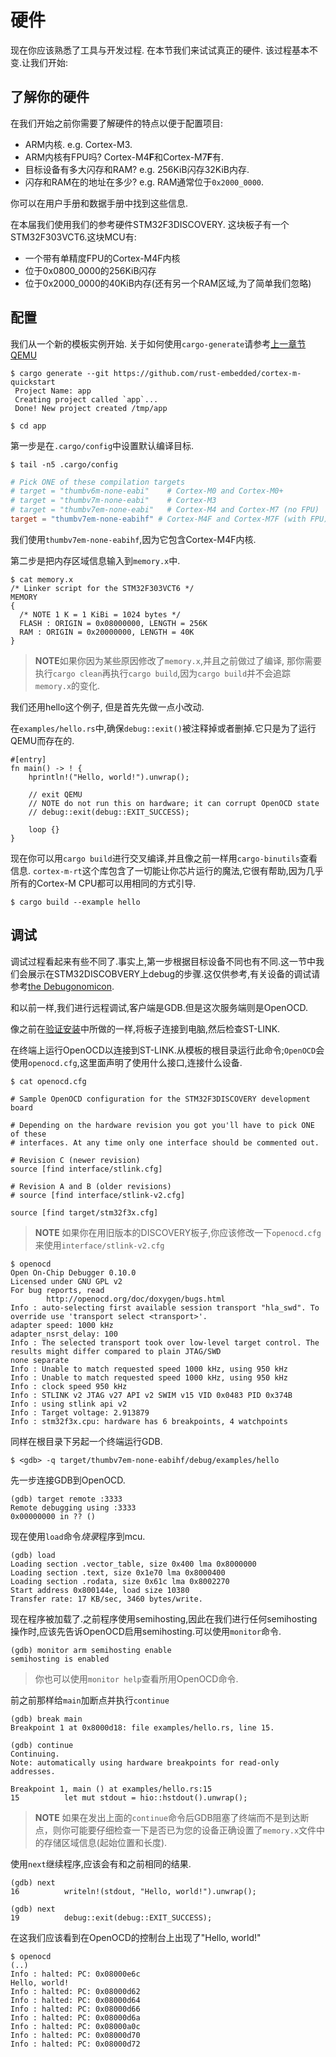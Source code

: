 # 硬件

现在你应该熟悉了工具与开发过程.
在本节我们来试试真正的硬件.
该过程基本不变.让我们开始:

## 了解你的硬件

在我们开始之前你需要了解硬件的特点以便于配置项目:

- ARM内核. e.g. Cortex-M3.
- ARM内核有FPU吗? Cortex-M4**F**和Cortex-M7**F**有.
- 目标设备有多大闪存和RAM? e.g. 256KiB闪存32KiB内存.
- 闪存和RAM在的地址在多少? e.g. RAM通常位于`0x2000_0000`.

你可以在用户手册和数据手册中找到这些信息.

在本届我们使用我们的参考硬件STM32F3DISCOVERY.
这块板子有一个STM32F303VCT6.这块MCU有:

- 一个带有单精度FPU的Cortex-M4F内核
- 位于0x0800_0000的256KiB闪存
- 位于0x2000_0000的40KiB内存(还有另一个RAM区域,为了简单我们忽略)

## 配置

我们从一个新的模板实例开始.
关于如何使用`cargo-generate`请参考[上一章节QEMU]

[上一章节QEMU]: qemu.md

``` console
$ cargo generate --git https://github.com/rust-embedded/cortex-m-quickstart
 Project Name: app
 Creating project called `app`...
 Done! New project created /tmp/app

$ cd app
```

第一步是在`.cargo/config`中设置默认编译目标.

``` console
$ tail -n5 .cargo/config
```

``` toml
# Pick ONE of these compilation targets
# target = "thumbv6m-none-eabi"    # Cortex-M0 and Cortex-M0+
# target = "thumbv7m-none-eabi"    # Cortex-M3
# target = "thumbv7em-none-eabi"   # Cortex-M4 and Cortex-M7 (no FPU)
target = "thumbv7em-none-eabihf" # Cortex-M4F and Cortex-M7F (with FPU)
```

我们使用`thumbv7em-none-eabihf`,因为它包含Cortex-M4F内核.

第二步是把内存区域信息输入到`memory.x`中.

``` console
$ cat memory.x
/* Linker script for the STM32F303VCT6 */
MEMORY
{
  /* NOTE 1 K = 1 KiBi = 1024 bytes */
  FLASH : ORIGIN = 0x08000000, LENGTH = 256K
  RAM : ORIGIN = 0x20000000, LENGTH = 40K
}
```

> **NOTE**如果你因为某些原因修改了`memory.x`,并且之前做过了编译,
> 那你需要执行`cargo clean`再执行`cargo build`,因为`cargo build`并不会追踪`memory.x`的变化.

我们还用hello这个例子, 但是首先先做一点小改动.

在`examples/hello.rs`中,确保`debug::exit()`被注释掉或者删掉.它只是为了运行QEMU而存在的.

```rust,ignore
#[entry]
fn main() -> ! {
    hprintln!("Hello, world!").unwrap();

    // exit QEMU
    // NOTE do not run this on hardware; it can corrupt OpenOCD state
    // debug::exit(debug::EXIT_SUCCESS);

    loop {}
}
```

现在你可以用`cargo build`进行交叉编译,并且像之前一样用`cargo-binutils`查看信息.
`cortex-m-rt`这个库包含了一切能让你芯片运行的魔法,它很有帮助,因为几乎所有的Cortex-M CPU都可以用相同的方式引导.

``` console
$ cargo build --example hello
```

## 调试

调试过程看起来有些不同了.事实上,第一步根据目标设备不同也有不同.这一节中我们会展示在STM32DISCOBVERY上debug的步骤.这仅供参考,有关设备的调试请参考[the Debugonomicon](https://github.com/rust-embedded/debugonomicon).

和以前一样,我们进行远程调试,客户端是GDB.但是这次服务端则是OpenOCD.

像之前在[验证安装]中所做的一样,将板子连接到电脑,然后检查ST-LINK.

[验证安装]: ../intro/install/verify.md

在终端上运行OpenOCD以连接到ST-LINK.从模板的根目录运行此命令;`OpenOCD`会使用`openocd.cfg`,这里面声明了使用什么接口,连接什么设备.

``` console
$ cat openocd.cfg
```

``` text
# Sample OpenOCD configuration for the STM32F3DISCOVERY development board

# Depending on the hardware revision you got you'll have to pick ONE of these
# interfaces. At any time only one interface should be commented out.

# Revision C (newer revision)
source [find interface/stlink.cfg]

# Revision A and B (older revisions)
# source [find interface/stlink-v2.cfg]

source [find target/stm32f3x.cfg]
```

> **NOTE** 如果你在用旧版本的DISCOVERY板子,你应该修改一下`openocd.cfg`来使用`interface/stlink-v2.cfg`

``` console
$ openocd
Open On-Chip Debugger 0.10.0
Licensed under GNU GPL v2
For bug reports, read
        http://openocd.org/doc/doxygen/bugs.html
Info : auto-selecting first available session transport "hla_swd". To override use 'transport select <transport>'.
adapter speed: 1000 kHz
adapter_nsrst_delay: 100
Info : The selected transport took over low-level target control. The results might differ compared to plain JTAG/SWD
none separate
Info : Unable to match requested speed 1000 kHz, using 950 kHz
Info : Unable to match requested speed 1000 kHz, using 950 kHz
Info : clock speed 950 kHz
Info : STLINK v2 JTAG v27 API v2 SWIM v15 VID 0x0483 PID 0x374B
Info : using stlink api v2
Info : Target voltage: 2.913879
Info : stm32f3x.cpu: hardware has 6 breakpoints, 4 watchpoints
```

同样在根目录下另起一个终端运行GDB.

``` console
$ <gdb> -q target/thumbv7em-none-eabihf/debug/examples/hello
```

先一步连接GDB到OpenOCD.

``` console
(gdb) target remote :3333
Remote debugging using :3333
0x00000000 in ?? ()
```

现在使用`load`命令*烧录*程序到mcu.

``` console
(gdb) load
Loading section .vector_table, size 0x400 lma 0x8000000
Loading section .text, size 0x1e70 lma 0x8000400
Loading section .rodata, size 0x61c lma 0x8002270
Start address 0x800144e, load size 10380
Transfer rate: 17 KB/sec, 3460 bytes/write.
```

现在程序被加载了.之前程序使用semihosting,因此在我们进行任何semihosting操作时,应该先告诉OpenOCD启用semihosting.可以使用`monitor`命令.

``` console
(gdb) monitor arm semihosting enable
semihosting is enabled
```

> 你也可以使用`monitor help`查看所用OpenOCD命令.

前之前那样给`main`加断点并执行`continue`

``` console
(gdb) break main
Breakpoint 1 at 0x8000d18: file examples/hello.rs, line 15.

(gdb) continue
Continuing.
Note: automatically using hardware breakpoints for read-only addresses.

Breakpoint 1, main () at examples/hello.rs:15
15          let mut stdout = hio::hstdout().unwrap();
```

> **NOTE** 如果在发出上面的`continue`命令后GDB阻塞了终端而不是到达断点，则你可能要仔细检查一下是否已为您的设备正确设置了`memory.x`文件中的存储区域信息(起始位置和长度).

使用`next`继续程序,应该会有和之前相同的结果.

``` console
(gdb) next
16          writeln!(stdout, "Hello, world!").unwrap();

(gdb) next
19          debug::exit(debug::EXIT_SUCCESS);
```

在这我们应该看到在OpenOCD的控制台上出现了"Hello, world!"

``` console
$ openocd
(..)
Info : halted: PC: 0x08000e6c
Hello, world!
Info : halted: PC: 0x08000d62
Info : halted: PC: 0x08000d64
Info : halted: PC: 0x08000d66
Info : halted: PC: 0x08000d6a
Info : halted: PC: 0x08000a0c
Info : halted: PC: 0x08000d70
Info : halted: PC: 0x08000d72
```
